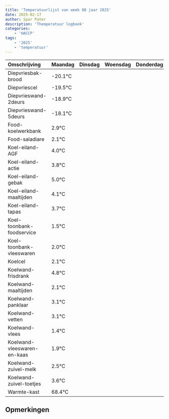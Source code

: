 ```yaml
---
title: 'Temperatuurlijst van week 08 jaar 2025'
date: 2025-02-17
author: Spar Pater
description: 'Themperatuur logboek'
categories:
    - 'HACCP'
tags:
    - '2025'
    - 'temperatuur'
---
```

|Omschrijving|Maandag|Dinsdag|Woensdag|Donderdag|Vrijdag|Zaterdag|Zondag|
|:---|:---|:---|:---|:---|:---|:---|:---|
|Diepvriesbak-brood|-20.1°C| | | | | | |
|Diepvriescel|-19.5°C| | | | | | |
|Diepvrieswand-2deurs|-18.9°C| | | | | | |
|Diepvrieswand-5deurs|-18.1°C| | | | | | |
|Food-koelwerkbank|2.9°C| | | | | | |
|Food-saladiare|2.1°C| | | | | | |
|Koel-eiland-AGF|4.0°C| | | | | | |
|Koel-eiland-actie|3.8°C| | | | | | |
|Koel-eiland-gebak|5.0°C| | | | | | |
|Koel-eiland-maaltijden|4.1°C| | | | | | |
|Koel-eiland-tapas|3.7°C| | | | | | |
|Koel-toonbank-foodservice|1.5°C| | | | | | |
|Koel-toonbank-vleeswaren|2.0°C| | | | | | |
|Koelcel|2.1°C| | | | | | |
|Koelwand-frisdrank|4.8°C| | | | | | |
|Koelwand-maaltijden|2.1°C| | | | | | |
|Koelwand-panklaar|3.1°C| | | | | | |
|Koelwand-vetten|3.1°C| | | | | | |
|Koelwand-vlees|1.4°C| | | | | | |
|Koelwand-vleeswaren-en-kaas|1.9°C| | | | | | |
|Koelwand-zuivel-melk|2.5°C| | | | | | |
|Koelwand-zuivel-toetjes|3.6°C| | | | | | |
|Warmte-kast|68.4°C| | | | | | |

## Opmerkingen


